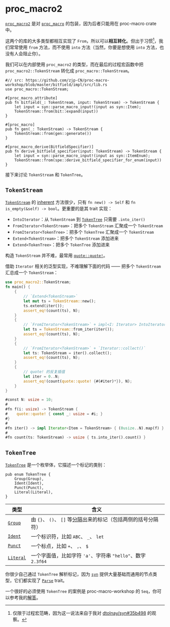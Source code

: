# proc_macro2

[`proc_macro2`] 是对 [`proc_macro`] 的包装，因为后者只能用在 proc-macro crate 中。

[`proc_macro`]: https://doc.rust-lang.org/proc_macro/
[`proc_macro2`]: https://docs.rs/proc-macro2/*/proc_macro2

这两个的库的大多类型都相互实现了 `From`，所以可以**相互转化**。但出于习惯[^usually]，我们常常使用 `from` 方法，而不使用
`into` 方法（当然，你要是想使用 `into` 方法，也没有人会阻止你）。

[^usually]: 仅限于过程宏范畴，因为这一说法来自于我对
[dtolnay/syn#35b498](https://github.com/dtolnay/syn/commit/35b498ec501b345a57aa0144a9b22d5fa85d7415) 的观察。

我们可以在内部使用 `proc_macro2` 的类型，而在最后的过程宏函数中把 
`proc_macro2::TokenStream` 转化成 `proc_macro::TokenStream`。

```rust,ignore
#// src: https://github.com/zjp-CN/proc-macro-workshop/blob/master/bitfield/impl/src/lib.rs
use proc_macro::TokenStream;

#[proc_macro_attribute]
pub fn bitfield(_: TokenStream, input: TokenStream) -> TokenStream {
    let input = syn::parse_macro_input!(input as syn::Item);
    TokenStream::from(bit::expand(input))
}

#[proc_macro]
pub fn gen(_: TokenStream) -> TokenStream {
    TokenStream::from(gen::generate()) 
}

#[proc_macro_derive(BitfieldSpecifier)]
pub fn derive_bitfield_specifier(input: TokenStream) -> TokenStream {
    let input = syn::parse_macro_input!(input as syn::ItemEnum);
    TokenStream::from(spe::derive_bitfield_specifier_for_enum(input))
}
```

接下来讨论 `TokenStream` 和 `TokenTree`。

## `TokenStream`

[`TokenStream`] 的 [inherent] 方法很少，只有 `fn new() -> Self` 和
`fn is_empty(&self) -> bool`。更重要的是其 trait 实现：

- `IntoIterator`：从 `TokenStream` 到 [`TokenTree`] 只需要 `.into_iter()`
- `FromIterator<TokenStream>`：把多个 `TokenStream` 汇聚成一个 `TokenStream`
- `FromIterator<TokenTree>`：把多个 `TokenTree` 汇聚成一个 `TokenStream`
- `Extend<TokenStream>`：把多个 `TokenStream` 添加进来
- `Extend<TokenTree>`：把多个 `TokenTree` 添加进来

构造 `TokenStream` 并不难，最常用 [`quote::quote!`](./quote.html#quote-与-totokens)。

借助 `Iterator` 相关的泛型实现，不难理解下面的代码 —— 把多个 `TokenStream` 汇总成一个 `TokenStream`：

```rust
use proc_macro2::TokenStream;
fn main() {
    {
        // `Extend<TokenStream>`
        let mut ts = TokenStream::new();
        ts.extend(iter());
        assert_eq!(count(ts), N);
    }
    {
        // `FromIterator<TokenStream>` + impl<I: Iterator> IntoIterator for I
        let ts = TokenStream::from_iter(iter());
        assert_eq!(count(ts), N);
    }
    {
        // `FromIterator<TokenStream>` + `Iterator::collect()`
        let ts: TokenStream = iter().collect();
        assert_eq!(count(ts), N);
    }
    {
        // quote! 的反复插值
        let iter = 0..N;
        assert_eq!(count(quote::quote! {#(#iter)*}), N);
    }
}

#const N: usize = 10;
#
#fn f(i: usize) -> TokenStream {
#    quote::quote! { const _: usize = #i; }
#}
#
#fn iter() -> impl Iterator<Item = TokenStream> { (0usize..N).map(f) }
#
#fn count(ts: TokenStream) -> usize { ts.into_iter().count() }
```

[`TokenStream`]: https://docs.rs/proc-macro2/*/proc_macro2/struct.TokenStream.html
[`TokenTree`]: https://docs.rs/proc-macro2/*/proc_macro2/enum.TokenTree.html
[inherent]: https://doc.rust-lang.org/nightly/reference/glossary.html#inherent-method

## `TokenTree`

[`TokenTree`] 是一个枚举体，它描述一个标记的类别：

```rust,ignore
pub enum TokenTree {
    Group(Group),
    Ident(Ident),
    Punct(Punct),
    Literal(Literal),
}
```

| 类型        | 含义                                                                          |
|-------------|-------------------------------------------------------------------------------|
| [`Group`]   | 由 `{}`、 `()`、 `[]` 等[分隔][`Delimiter`]出来的标记（包括两侧的括号分隔符） |
| [`Ident`]   | 一个标识符，比如 `ABC`、 `_`、 `let`                                          |
| [`Punct`]   | 一个标点，比如 `+`、 `,`、 `$`                                                |
| [`Literal`] | 一个字面值，比如字符 `'a'`、字符串 `"hello"`、数字 `2.3f64`                   |

你很少自己通过 `TokenTree` 解析标记，因为 [`syn`] 提供大量基础而通用的节点类型，它们都实现了 [`Parse`] trait。

一个很好的必须使用 `TokenTree` 的案例是 proc-macro-workshop 的
`Seq`，你可以参考我的[解答](https://github.com/zjp-CN/proc-macro-workshop/blob/master/seq/src/lib.rs)。

[`syn`]: https://docs.rs/syn
[`Parse`]: ./syn.html#parse-trait

[`Group`]: https://docs.rs/proc-macro2/*/proc_macro2/struct.Group.html
[`Ident`]: https://docs.rs/proc-macro2/*/proc_macro2/struct.Ident.html
[`Punct`]: https://docs.rs/proc-macro2/*/proc_macro2/struct.Punct.html
[`Literal`]: https://docs.rs/proc-macro2/*/proc_macro2/struct.Literal.html
[`Delimiter`]: https://docs.rs/proc-macro2/*/proc_macro2/enum.Delimiter.html
